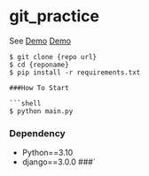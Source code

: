 # git_practice

See [Demo](https://www.google.com/)
<a href="https://www.google.com/">Demo</a>

```shell
$ git clone {repo url}
$ cd {reponame}
$ pip install -r requirements.txt

###How To Start

```shell
$ python main.py
```

### Dependency

- Python==3.10
- django==3.0.0
###`

